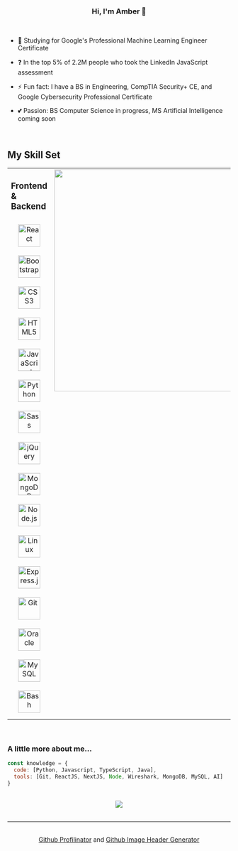 ### <div align="center">Hi, I'm Amber 🌴</div>  

<br/>

  
- 🌱 Studying for Google's Professional Machine Learning Engineer Certificate
  

- ❓ In the top 5% of 2.2M people who took the LinkedIn JavaScript assessment
  

- ⚡ Fun fact: I have a BS in Engineering, CompTIA Security+ CE, and Google Cybersecurity Professional Certificate



- 💕 Passion: BS Computer Science in progress, MS Artificial Intelligence coming soon

<br/>

## My Skill Set  
<table><tr><td valign="top" width="50%">



### Frontend & Backend
<div align="center">  
<img style="margin: 10px" src="https://profilinator.rishav.dev/skills-assets/react-original-wordmark.svg" alt="React" height="50" />  
<img style="margin: 10px" src="https://profilinator.rishav.dev/skills-assets/bootstrap-plain.svg" alt="Bootstrap" height="50" />  
<img style="margin: 10px" src="https://profilinator.rishav.dev/skills-assets/css3-original-wordmark.svg" alt="CSS3" height="50" />  
<img style="margin: 10px" src="https://profilinator.rishav.dev/skills-assets/html5-original-wordmark.svg" alt="HTML5" height="50" />  
<img style="margin: 10px" src="https://profilinator.rishav.dev/skills-assets/javascript-original.svg" alt="JavaScript" height="50" />  
<img style="margin: 10px" src="https://profilinator.rishav.dev/skills-assets/python-original.svg" alt="Python" height="50" />  
<img style="margin: 10px" src="https://profilinator.rishav.dev/skills-assets/sass-original.svg" alt="Sass" height="50" />  
<img style="margin: 10px" src="https://profilinator.rishav.dev/skills-assets/jquery.png" alt="jQuery" height="50" />  
<img style="margin: 10px" src="https://profilinator.rishav.dev/skills-assets/mongodb-original-wordmark.svg" alt="MongoDB" height="50" />  
<img style="margin: 10px" src="https://profilinator.rishav.dev/skills-assets/nodejs-original-wordmark.svg" alt="Node.js" height="50" />  
<img style="margin: 10px" src="https://profilinator.rishav.dev/skills-assets/linux-original.svg" alt="Linux" height="50" />  
<img style="margin: 10px" src="https://profilinator.rishav.dev/skills-assets/express-original-wordmark.svg" alt="Express.js" height="50" />  
<img style="margin: 10px" src="https://profilinator.rishav.dev/skills-assets/git-scm-icon.svg" alt="Git" height="50" />  
<img style="margin: 10px" src="https://profilinator.rishav.dev/skills-assets/oracle-original.svg" alt="Oracle" height="50" />  
<img style="margin: 10px" src="https://profilinator.rishav.dev/skills-assets/mysql-original-wordmark.svg" alt="MySQL" height="50" />  
<img style="margin: 10px" src="https://profilinator.rishav.dev/skills-assets/gnu_bash-icon.svg" alt="Bash" height="50" />  
</div>

</td><td valign="top" width="50%">
  
<div align="center">  
<div align="center"><img src="https://github-readme-stats.vercel.app/api/top-langs/?username=AmberMichaelis&layout=compact&langs_count=8&hide_border=true" align="center" style="width: 500px"/></div>
</div>


</td></tr></table>  

<br/>  

### A little more about me...


```javascript
const knowledge = {
  code: [Python, Javascript, TypeScript, Java],
  tools: [Git, ReactJS, NextJS, Node, Wireshark, MongoDB, MySQL, AI]
}
```

<br/>
<div align="center">
<img src="https://komarev.com/ghpvc/?username=amberm31&&style=flat-square" align="center" />
</div>
<br/>

---
<br/>
<div align="center"><a href="https://profilinator.rishav.dev/" target="_blank">Github Profilinator</a> and <a href="https://github.com/leviarista/github-profile-header-generator" target="_blank">Github Image Header Generator</a></div>
